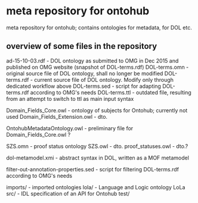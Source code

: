 # meta repository for ontohub
meta repository for ontohub; contains ontologies for metadata, for DOL etc.

## overview of some files in the repository
ad-15-10-03.rdf - DOL ontology as submitted to OMG in Dec 2015 and published on OMG website (snapshot of DOL-terms.rdf)
DOL-terms.omn -  original source file of DOL ontology, shall no longer be modified 
DOL-terms.rdf - current source file of DOL ontology. Modify only through dedicated workflow above
DOL-terms.sed - script for adapting DOL-terms.rdf according to OMG's needs
DOL-terms.ttl - outdated file, resulting from an attempt to switch to ttl as main input syntax

Domain_Fields_Core.owl - ontology of subjects for Ontohub; currently not used
Domain_Fields_Extension.owl - dto.

OntohubMetadataOntology.owl - preliminary file for Domain_Fields_Core.owl ?

SZS.omn - proof status ontology
SZS.owl - dto.
proof_statuses.owl - dto.?

dol-metamodel.xmi - abstract syntax in DOL, written as a MOF metamodel

filter-out-annotation-properties.sed - script for filtering DOL-terms.rdf according to OMG's needs

imports/ - imported ontologies
lola/ - Language and Logic ontology LoLa
src/ - IDL specification of an API for Ontohub
test/ 
